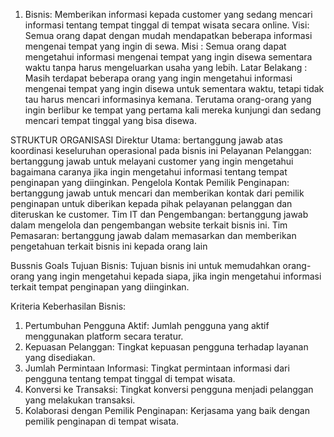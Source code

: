 1. Bisnis: Memberikan informasi kepada customer yang sedang mencari informasi tentang tempat tinggal di tempat wisata secara online.
Visi:  Semua orang dapat dengan mudah mendapatkan beberapa informasi mengenai tempat yang ingin di sewa.
Misi : Semua orang dapat mengetahui informasi mengenai tempat yang ingin disewa sementara waktu tanpa harus mengeluarkan usaha yang lebih.
Latar Belakang : Masih terdapat beberapa orang yang ingin mengetahui informasi mengenai tempat yang ingin disewa untuk sementara waktu, tetapi tidak tau harus mencari informasinya kemana. Terutama orang-orang yang ingin berlibur ke tempat yang pertama kali mereka kunjungi dan sedang mencari tempat tinggal yang bisa disewa. 

STRUKTUR ORGANISASI 
Direktur Utama: bertanggung jawab atas koordinasi keseluruhan operasional pada bisnis ini
Pelayanan Pelanggan: bertanggung jawab untuk melayani customer yang ingin mengetahui bagaimana caranya jika ingin mengetahui informasi tentang tempat penginapan yang diinginkan.
Pengelola Kontak Pemilik Penginapan: bertanggung jawab untuk mencari dan memberikan kontak dari pemilik penginapan untuk diberikan  kepada pihak pelayanan pelanggan dan diteruskan ke customer.
Tim IT dan Pengembangan: bertanggung jawab dalam mengelola dan pengembangan website terkait bisnis ini.
Tim Pemasaran: bertanggung jawab dalam memasarkan dan memberikan pengetahuan terkait bisnis ini kepada orang lain

Bussnis Goals
Tujuan Bisnis: 
Tujuan bisnis ini untuk memudahkan orang-orang yang ingin mengetahui kepada siapa,  jika ingin mengetahui informasi terkait tempat penginapan yang  diinginkan.

Kriteria Keberhasilan Bisnis:
1. Pertumbuhan Pengguna Aktif: Jumlah pengguna yang aktif menggunakan platform secara teratur.
2. Kepuasan Pelanggan: Tingkat kepuasan pengguna terhadap layanan yang disediakan.
3. Jumlah Permintaan Informasi: Tingkat permintaan informasi dari pengguna tentang tempat tinggal di tempat wisata.
4. Konversi ke Transaksi: Tingkat konversi pengguna menjadi pelanggan yang melakukan transaksi.
5. Kolaborasi dengan Pemilik Penginapan: Kerjasama yang baik dengan pemilik penginapan di tempat wisata.